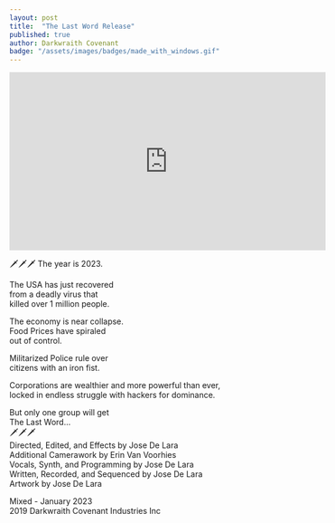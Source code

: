 ```yaml
---
layout: post
title:  "The Last Word Release"
published: true
author: Darkwraith Covenant
badge: "/assets/images/badges/made_with_windows.gif"
---  
```

<div class="vidalign">
<iframe width="560" height="315" src="https://www.youtube.com/embed/3bP4ZFvVcy4" title="YouTube video player" frameborder="0" allow="accelerometer; autoplay; clipboard-write; encrypted-media; gyroscope; picture-in-picture; web-share" allowfullscreen></iframe>
</div>


🗡🗡🗡
The year is 2023.

The USA has just recovered   
from a deadly virus that  
killed over 1 million people.  

The economy is near collapse.  
Food Prices have spiraled  
out of control.  
<!-- excerpt-end -->
Militarized Police rule over  
citizens with an iron fist.  

Corporations are wealthier and more powerful than ever,  
locked in endless struggle with hackers for dominance.  

But only one group will get  
The Last Word...  
🗡🗡🗡  
Directed, Edited, and Effects by Jose De Lara  
Additional Camerawork by Erin Van Voorhies  
Vocals, Synth, and Programming by Jose De Lara  
Written, Recorded, and Sequenced by Jose De Lara  
Artwork by Jose De Lara  

Mixed - January 2023  
2019 Darkwraith Covenant Industries Inc  
